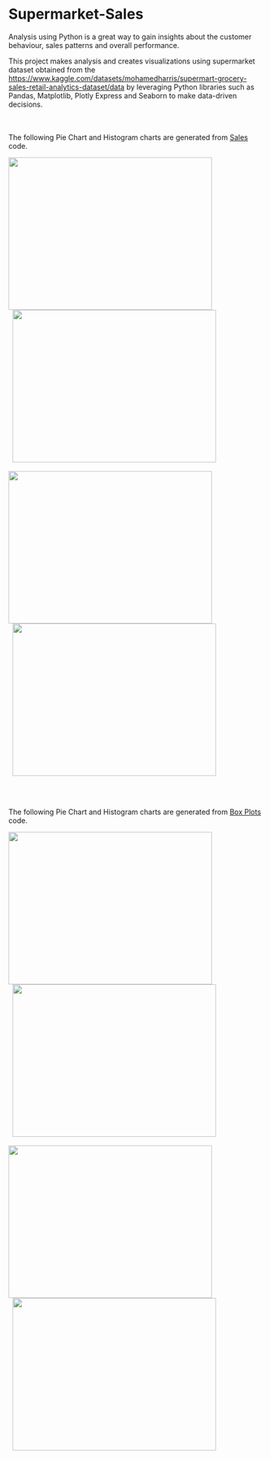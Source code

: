 # Supermarket-Sales
Analysis using Python is a great way to gain insights about the customer behaviour, sales patterns and overall performance. 

This project makes analysis and creates visualizations using supermarket dataset obtained from the https://www.kaggle.com/datasets/mohamedharris/supermart-grocery-sales-retail-analytics-dataset/data by leveraging Python libraries such as Pandas, Matplotlib, Plotly Express and Seaborn to make data-driven decisions. 

<br><br> 
The following Pie Chart and Histogram charts are generated from [Sales](https://github.com/Navyashree-R13/Supermarket-Sales/blob/main/microcourses-project/SalesDataAnalysis.py) code.

<img src= "https://github.com/Navyashree-R13/Supermarket-Sales/assets/73741300/3c14eee4-6338-48ef-8984-faeb1c7b15c0" width="400" height="300">

<img src= "https://github.com/Navyashree-R13/Supermarket-Sales/assets/73741300/2071d54f-69a6-477e-88b5-fca83b4fba5b" width="400" height="300" hspace="8">

<br>
<br><img src= "https://github.com/Navyashree-R13/Supermarket-Sales/assets/73741300/ad3b80f7-c448-40a0-95ea-1a6af45374da" width="400" height="300">

<img src= "https://github.com/Navyashree-R13/Supermarket-Sales/assets/73741300/19dbe6f0-8c22-4f2b-b09b-1fe5195d14ac" width="400" height="300" hspace = "8">

<br><br>

The following Pie Chart and Histogram charts are generated from [Box Plots](https://github.com/Navyashree-R13/Supermarket-Sales/blob/main/microcourses-project/BoxPlotForNumericalData.py) code.

<img src="https://github.com/Navyashree-R13/Supermarket-Sales/assets/73741300/38ba01a8-75a2-4943-8aaa-796f0cc8a61d" width="400" height="300">

<img src="https://github.com/Navyashree-R13/Supermarket-Sales/assets/73741300/60083878-131f-4e74-9452-22c718fdaf4c" width="400" height="300" hspace="8">

<br>
<br><img src= "https://github.com/Navyashree-R13/Supermarket-Sales/assets/73741300/74b3fa4c-dc09-4261-a5a4-2d70b41ef4cf" width="400" height="300">

<img src = "https://github.com/Navyashree-R13/Supermarket-Sales/assets/73741300/cc332486-03b2-4da6-9a00-6c6a99975f82" width="400" height="300" hspace = "8">

